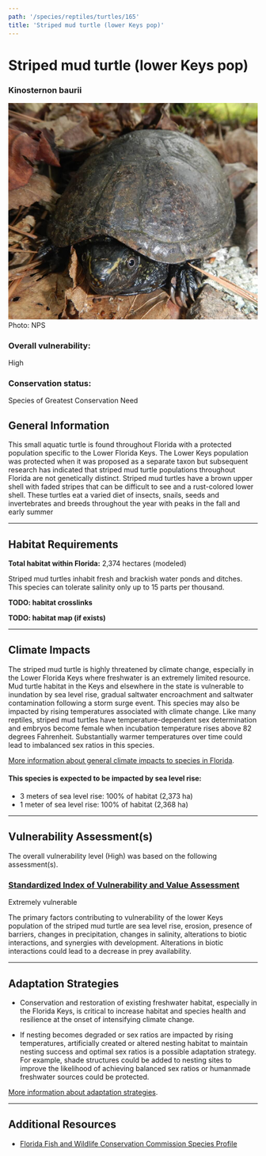 ```yaml
---
path: '/species/reptiles/turtles/165'
title: 'Striped mud turtle (lower Keys pop)'
---
```


# Striped mud turtle (lower Keys pop)

### Kinosternon baurii

<div id="TopSection">

<div class="header-photo"><img src="165.jpg" alt="Photo for Striped mud turtle (lower Keys pop)"/>
<figcaption>Photo: NPS</figcaption></div>

<div>

### Overall vulnerability:

<div class="vulnerability vulnerability-high">High</div>

### Conservation status:

Species of Greatest Conservation Need

</div>
</div>

## General Information

This small aquatic turtle is found throughout Florida with a protected population specific to the Lower Florida Keys.  The Lower Keys population was protected when it was proposed as a separate taxon but subsequent research has indicated that striped mud turtle populations throughout Florida are not genetically distinct. Striped mud turtles have a brown upper shell with faded stripes that can be difficult to see and a rust-colored lower shell.  These turtles eat a varied diet of insects, snails, seeds and invertebrates and breeds throughout the year with peaks in the fall and early summer

<hr />

## Habitat Requirements

**Total habitat within Florida:** 2,374 hectares (modeled)

Striped mud turtles inhabit fresh and brackish water ponds and ditches.  This species can tolerate salinity only up to 15 parts per thousand.

**TODO: habitat crosslinks**

**TODO: habitat map (if exists)**

<hr />

## Climate Impacts

The striped mud turtle is highly threatened by climate change, especially in the Lower Florida Keys where freshwater is an extremely limited resource.  Mud turtle habitat in the Keys and elsewhere in the state is vulnerable to inundation by sea level rise, gradual saltwater encroachment and saltwater contamination following a storm surge event.  This species may also be impacted by rising temperatures associated with climate change.  Like many reptiles, striped mud turtles have temperature-dependent sex determination and embryos become female when incubation temperature rises above 82 degrees Fahrenheit.   Substantially warmer temperatures over time could lead to imbalanced sex ratios in this species.

[More information about general climate impacts to species in Florida](/impacts/species).


#### This species is expected to be impacted by sea level rise:

- 3 meters of sea level rise: 100% of habitat (2,373 ha)
- 1 meter of sea level rise: 100% of habitat (2,368 ha)
    

<hr />

## Vulnerability Assessment(s)

The overall vulnerability level (High) was based on the following assessment(s).
#### 
<div class="vulnerability-header">
<h3><a href="/impacts/vulnerability/sivva/species">Standardized Index of Vulnerability and Value Assessment</a></h3>
<div class="vulnerability vulnerability-extreme">Extremely vulnerable</div>
</div> 

The primary factors contributing to vulnerability of the lower Keys population of the striped mud turtle are sea level rise, erosion, presence of barriers, changes in precipitation, changes in salinity, alterations to biotic interactions, and synergies with development.  Alterations in biotic interactions could lead to a decrease in prey availability.


<hr />

## Adaptation Strategies

- Conservation and restoration of existing freshwater habitat, especially in the Florida Keys, is critical to increase habitat and species health and resilience at the onset of intensifying climate change.

- If nesting becomes degraded or sex ratios are impacted by rising temperatures, artificially created or altered nesting habitat to maintain nesting success and optimal sex ratios is a possible adaptation strategy.  For example, shade structures could be added to nesting sites to improve the likelihood of achieving balanced sex ratios or humanmade freshwater sources could be protected.

[More information about adaptation strategies](/strategies).

<hr />


## Additional Resources

- [Florida Fish and Wildlife Conservation Commission Species Profile](https://myfwc.com/wildlifehabitats/profiles/reptiles/freshwater-turtles/striped-mud-turtle/)

